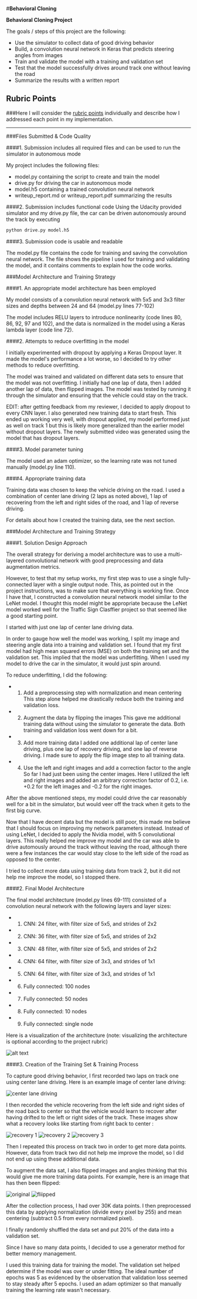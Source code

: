 #**Behavioral Cloning** 

**Behavioral Cloning Project**

The goals / steps of this project are the following:
* Use the simulator to collect data of good driving behavior
* Build, a convolution neural network in Keras that predicts steering angles from images
* Train and validate the model with a training and validation set
* Test that the model successfully drives around track one without leaving the road
* Summarize the results with a written report


[//]: # (Image References)

[image1]: https://bytebucket.org/hgw2101/carnd-behavioral-cloning-p3/raw/28fd3b477c60c697f324ab74d9b64232532ca6f3/write_up_images/model_architecture.png?token=75d872ac48854fcd74829ba5e6a1569eae90f4b2 "Model Visualization"
[image2]: https://bytebucket.org/hgw2101/carnd-behavioral-cloning-p3/raw/28fd3b477c60c697f324ab74d9b64232532ca6f3/write_up_images/center_lane_driving.jpg?token=c2d5a731a9d9aa6b4ac34cb18a3a0a8879ba697f "Center Lane Driving"
[image3]: https://bytebucket.org/hgw2101/carnd-behavioral-cloning-p3/raw/28fd3b477c60c697f324ab74d9b64232532ca6f3/write_up_images/recovery_1.jpg?token=1cad0d9fec8159a62fb93efa3791e432ad2e8a63 "Recovery Image"
[image4]: https://bytebucket.org/hgw2101/carnd-behavioral-cloning-p3/raw/28fd3b477c60c697f324ab74d9b64232532ca6f3/write_up_images/recovery_2.jpg?token=8431bd3d010e612d311ee21d3f7d6adecdb7971f "Recovery Image"
[image5]: https://bytebucket.org/hgw2101/carnd-behavioral-cloning-p3/raw/28fd3b477c60c697f324ab74d9b64232532ca6f3/write_up_images/recovery_3.jpg?token=fc005fccbddb9641b9f745c8b517a397f39a1052 "Recovery Image"
[image6]: https://bytebucket.org/hgw2101/carnd-behavioral-cloning-p3/raw/28fd3b477c60c697f324ab74d9b64232532ca6f3/write_up_images/original.jpg?token=9e5a77d6f38f0f3973a94df504ef3776df48db7b "Normal Image"
[image7]: https://bytebucket.org/hgw2101/carnd-behavioral-cloning-p3/raw/28fd3b477c60c697f324ab74d9b64232532ca6f3/write_up_images/flipped.jpg?token=abb72b6460b9fcd95d450869688eeb3df0b127ff "Flipped Image"

## Rubric Points
###Here I will consider the [rubric points](https://review.udacity.com/#!/rubrics/432/view) individually and describe how I addressed each point in my implementation.  

---
###Files Submitted & Code Quality

####1. Submission includes all required files and can be used to run the simulator in autonomous mode

My project includes the following files:
* model.py containing the script to create and train the model
* drive.py for driving the car in autonomous mode
* model.h5 containing a trained convolution neural network 
* writeup_report.md or writeup_report.pdf summarizing the results

####2. Submission includes functional code
Using the Udacity provided simulator and my drive.py file, the car can be driven autonomously around the track by executing 
```sh
python drive.py model.h5
```

####3. Submission code is usable and readable

The model.py file contains the code for training and saving the convolution neural network. The file shows the pipeline I used for training and validating the model, and it contains comments to explain how the code works.

###Model Architecture and Training Strategy

####1. An appropriate model architecture has been employed

My model consists of a convolution neural network with 5x5 and 3x3 filter sizes and depths between 24 and 64 (model.py lines 77-102) 

The model includes RELU layers to introduce nonlinearity (code lines 80, 86, 92, 97 and 102), and the data is normalized in the model using a Keras lambda layer (code line 72). 

####2. Attempts to reduce overfitting in the model

I initially experimented with dropout by applying a Keras Dropout layer. It made the model's performance a lot worse, so I decided to try other methods to reduce overfitting.

The model was trained and validated on different data sets to ensure that the model was not overfitting. I initially had one lap of data, then I added another lap of data, then flipped images. The model was tested by running it through the simulator and ensuring that the vehicle could stay on the track.

EDIT: after getting feedback from my reviewer, I decided to apply dropout to every CNN layer. I also generated new training data to start fresh. This ended up working very well, with dropout applied, my model performed just as well on track 1 but this is likely more generalized than the earlier model without dropout layers. The newly submitted video was generated using the model that has dropout layers.

####3. Model parameter tuning

The model used an adam optimizer, so the learning rate was not tuned manually (model.py line 110).

####4. Appropriate training data

Training data was chosen to keep the vehicle driving on the road. I used a combination of center lane driving (2 laps as noted above), 1 lap of recovering from the left and right sides of the road, and 1 lap of reverse driving.

For details about how I created the training data, see the next section. 

###Model Architecture and Training Strategy

####1. Solution Design Approach

The overall strategy for deriving a model architecture was to use a multi-layered convolutional network with good preprocessing and data augmentation metrics.

However, to test that my setup works, my first step was to use a single fully-connected layer with a single output node. This, as pointed out in the project instructions, was to make sure that everything is working fine. Once I have that, I constructed a convolution neural network model similar to the LeNet model. I thought this model might be appropriate because the LeNet model worked well for the Traffic Sign Clasffier project so that seemed like a good starting point.

I started with just one lap of center lane driving data.

In order to gauge how well the model was working, I split my image and steering angle data into a training and validation set. I found that my first model had high mean squared errors (MSE) on both the training set and the validation set. This implied that the model was underfitting. When I used my model to drive the car in the simulator, it would just spin around.

To reduce underfitting, I did the following:

* 1) Add a preprocessing step with normalization and mean centering
This step alone helped me drastically reduce both the training and validation loss.

* 2) Augment the data by flipping the images
This gave me additional training data without using the simulator to generate the data. Both training and validation loss went down for a bit.

* 3) Add more training data
I added one additional lap of center lane driving, plus one lap of recovery driving, and one lap of reverse driving. I made sure to apply the flip image step to all training data.

* 4) Use the left and right images and add a correction factor to the angle
So far I had just been using the center images. Here I utilized the left and right images and added an arbitrary correction factor of 0.2, i.e. +0.2 for the left images and -0.2 for the right images.

After the above mentioned steps, my model could drive the car reasonably well for a bit in the simulator, but would veer off the track when it gets to the first big curve.

Now that I have decent data but the model is still poor, this made me believe that I should focus on improving my network parameters instead. Instead of using LeNet, I decided to apply the Nvidia model, with 5 convolutional layers. This really helped me improve my model and the car was able to drive automously around the track without leaving the road, although there were a few instances the car would stay close to the left side of the road as opposed to the center.

I tried to collect more data using training data from track 2, but it did not help me improve the model, so I stopped there.

####2. Final Model Architecture

The final model architecture (model.py lines 69-111) consisted of a convolution neural network with the following layers and layer sizes:

* 1) CNN: 24 filter, with filter size of 5x5, and strides of 2x2
* 2) CNN: 36 filter, with filter size of 5x5, and strides of 2x2
* 3) CNN: 48 filter, with filter size of 5x5, and strides of 2x2
* 4) CNN: 64 filter, with filter size of 3x3, and strides of 1x1
* 5) CNN: 64 filter, with filter size of 3x3, and strides of 1x1
* 6) Fully connected: 100 nodes
* 7) Fully connected: 50 nodes
* 8) Fully connected: 10 nodes
* 9) Fully connected: single node

Here is a visualization of the architecture (note: visualizing the architecture is optional according to the project rubric)

![alt text][image1]

####3. Creation of the Training Set & Training Process

To capture good driving behavior, I first recorded two laps on track one using center lane driving. Here is an example image of center lane driving:

![center lane driving][image2]

I then recorded the vehicle recovering from the left side and right sides of the road back to center so that the vehicle would learn to recover after having drifted to the left or right sides of the track. These images show what a recovery looks like starting from right back to center :

![recovery 1][image3]
![recovery 2][image4]
![recovery 3][image5]

Then I repeated this process on track two in order to get more data points. However, data from track two did not help me improve the model, so I did not end up using these additional data.

To augment the data sat, I also flipped images and angles thinking that this would give me more training data points. For example, here is an image that has then been flipped:

![original][image6]
![fliipped][image7]

After the collection process, I had over 30K data points. I then preprocessed this data by applying normalization (divide every pixel by 255) and mean centering (subtract 0.5 from every normalized pixel).

I finally randomly shuffled the data set and put 20% of the data into a validation set.

Since I have so many data points, I decided to use a generator method for better memory management.

I used this training data for training the model. The validation set helped determine if the model was over or under fitting. The ideal number of epochs was 5 as evidenced by the observation that validation loss seemed to stay steady after 5 epochs. I used an adam optimizer so that manually training the learning rate wasn't necessary.
